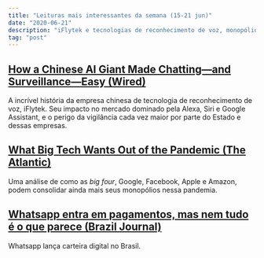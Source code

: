 ```yaml
---
title: "Leituras mais interessantes da semana (15-21 jun)"
date: "2020-06-21"
description: "iFlytek e tecnologias de reconhecimento de voz, monopólio das <i>big four</i> pós pandemia e meios de pagamento via whatsapp."
tag: "post"
---
```

## [How a Chinese AI Giant Made Chatting—and Surveillance—Easy (Wired)](https://www.wired.com/story/iflytek-china-ai-giant-voice-chatting-surveillance/) ##
A incrível história da empresa chinesa de tecnologia de reconhecimento de voz, iFlytek. Seu impacto no mercado dominado pela Alexa, Siri e Google Assistant, e o perigo da vigilância cada vez maior por parte do Estado e dessas empresas.

## [What Big Tech Wants Out of the Pandemic (The Atlantic)](https://www.theatlantic.com/magazine/archive/2020/07/big-tech-pandemic-power-grab/612238/) ##
Uma análise de como as *big four*, Google, Facebook, Apple e Amazon, podem consolidar ainda mais seus monopólios nessa pandemia.

## [Whatsapp entra em pagamentos, mas nem tudo é o que parece (Brazil Journal)](https://braziljournal.com/whatsapp-entra-em-pagamentos-mas-nem-tudo-e-o-que-parece) ##
Whatsapp lança carteira digital no Brasil.
